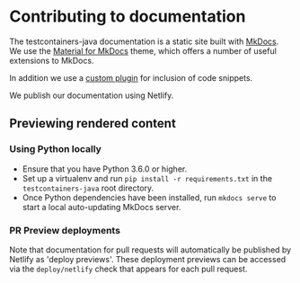 # Contributing to documentation

The testcontainers-java documentation is a static site built with [MkDocs](https://www.mkdocs.org/).
We use the [Material for MkDocs](https://squidfunk.github.io/mkdocs-material/) theme, which offers a number of useful extensions to MkDocs.

In addition we use a [custom plugin](https://github.com/rnorth/mkdocs-codeinclude-plugin) for inclusion of code snippets.

We publish our documentation using Netlify.

## Previewing rendered content

### Using Python locally

* Ensure that you have Python 3.6.0 or higher.
* Set up a virtualenv and run `pip install -r requirements.txt` in the `testcontainers-java` root directory.
* Once Python dependencies have been installed, run `mkdocs serve` to start a local auto-updating MkDocs server.

### PR Preview deployments

Note that documentation for pull requests will automatically be published by Netlify as 'deploy previews'.
These deployment previews can be accessed via the `deploy/netlify` check that appears for each pull request.
